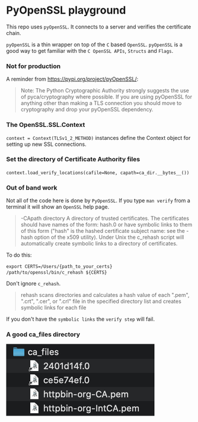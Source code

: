 # PyOpenSSL playground

This repo uses `pyOpenSSL`.  It connects to a server and verifies the certificate chain.

`pyOpenSSL` is a thin wrapper on top of the `C` based `OpenSSL`.  `pyOpenSSL` is a good way to get familiar with the `C OpenSSL APIs`, `Structs` and `Flags`.  

### Not for production
A reminder from https://pypi.org/project/pyOpenSSL/:

> Note: The Python Cryptographic Authority strongly suggests the use of pyca/cryptography where possible. If you are using pyOpenSSL for anything other than making a TLS connection you should move to cryptography and drop your pyOpenSSL dependency.


### The OpenSSL.SSL.Context
`context = Context(TLSv1_2_METHOD)` instances define the Context object for setting up new SSL connections.
### Set the directory of Certificate Authority files
`context.load_verify_locations(cafile=None, capath=ca_dir.__bytes__())`
### Out of band work
Not all of the code here is done by `PyOpenSSL`. If you type `man verify` from a terminal it will show an `OpenSSL` help page.

> -CApath directory
>     A directory of trusted certificates. The certificates should have names of
>     the form: hash.0 or have symbolic links to them of this form ("hash" is the
>     hashed certificate subject name: see the -hash option of the x509 utility).
>     Under Unix the c_rehash script will automatically create symbolic links to a
>     directory of certificates.

To do this:
```
export CERTS=/Users/{path_to_your_certs}
/path/to/openssl/bin/c_rehash ${CERTS}
```
Don't ignore `c_rehash`.

> rehash scans directories and calculates a hash value of each ".pem", ".crt", ".cer", or ".crl" file in the specified directory list and creates symbolic links for each file

If you don't have the `symbolic links` the `verify step` will fail.
### A good ca_files directory

![ca-files](/images/2020/11/ca-files.png)

